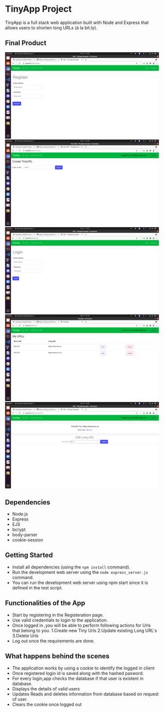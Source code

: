 # TinyApp Project

TinyApp is a full stack web application built with Node and Express that allows users to shorten long URLs (à la bit.ly).

## Final Product

!["register page"](https://github.com/kaviramsv/tinyapp/blob/06fbc24cc1e6f820370d13de120e7b7b6436e1ff/docs/Register.png)
!["create new url"](https://github.com/kaviramsv/tinyapp/blob/06fbc24cc1e6f820370d13de120e7b7b6436e1ff/docs/Create_new.png)
!["login page"](https://github.com/kaviramsv/tinyapp/blob/06fbc24cc1e6f820370d13de120e7b7b6436e1ff/docs/Login.png)
!["urls page"](https://github.com/kaviramsv/tinyapp/blob/06fbc24cc1e6f820370d13de120e7b7b6436e1ff/docs/URLS.png)
!["view edit page"](https://github.com/kaviramsv/tinyapp/blob/06fbc24cc1e6f820370d13de120e7b7b6436e1ff/docs/View_Edit_page.png)

## Dependencies

- Node.js
- Express
- EJS
- bcrypt
- body-parser
- cookie-session

## Getting Started

- Install all dependencies (using the `npm install` command).
- Run the development web server using the `node express_server.js` command.
- You can run the development web server using npm start since it is defined in the test script.

## Functionalities of the App
- Start by registering in the Registeration page.
- Use valid credentials to login to the application.
- Once logged in ,you will be able to perform following actions for Urls that belong to you.
         1.Create new Tiny Urls 
         2.Update existing Long URL's
         3.Delete Urls 
- Log out once the requirements are done.

## What happens behind the scenes
- The application works by using a cookie to identify the logged in client 
- Once registered login id is saved along with the hashed pasword.
- For every login,app checks the database if that user is existent in database.
- Displays the details of valid users 
- Updates Reads and deletes information from database based on request of user.
- Clears the cookie once logged out

  

